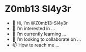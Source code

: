 # Z0mb13 Sl4y3r
- 👋 Hi, I’m @Z0mb13-Sl4y3r
- 👀 I’m interested in ...
- 🌱 I’m currently learning ...
- 💞️ I’m looking to collaborate on ...
- 📫 How to reach me ...

<!---
Z0mb13-Sl4y3r/Z0mb13-Sl4y3r is a ✨ special ✨ repository because its `README.md` (this file) appears on your GitHub profile.
You can click the Preview link to take a look at your changes.
--->
